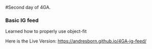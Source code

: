 #Second day of 4GA.

### Basic IG feed

Learned how to properly use object-fit

Here is the Live Version:
https://andresborn.github.io/4GA-ig-feed/
